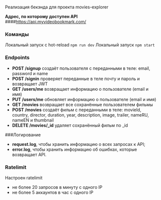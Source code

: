 Реализация бекэнда для проекта movies-explorer

**Адрес, по которому доступен API**
####https://api.myvideobookmark.com/

### Команды
Локальный запуск с hot-reload
`npm run dev`
Локальный запуск
`npm start`

### Endpoints
- **POST /signup** создаёт пользователя с переданными в теле: email, password и name
- **POST /signin** проверяет переданные в теле почту и пароль и возвращает JWT
- **GET /users/me** возвращает информацию о пользователе (email и имя)
- **PUT /users/me** обновляет информацию о пользователе (email и имя)
- **GET /movies** возвращает все сохранённые пользователем фильмы
- **POST /movies** создаёт фильм с переданными в теле:
  movieId, country, director, duration, year, description, image, trailer, nameRU, nameEN и thumbnail
- **DELETE /movies/_id** удаляет сохранённый фильм по _id
  

###Логирование
- **request.log**, чтобы хранить информацию о всех запросах к API;
- **error.log**, чтобы хранить информацию об ошибках, которые возвращает API.

### Ratelimit
Настроен ratelimit
- не более 20 запросов в минуту с одного IP
- не более 5 аккаунтов в час с одного IP
